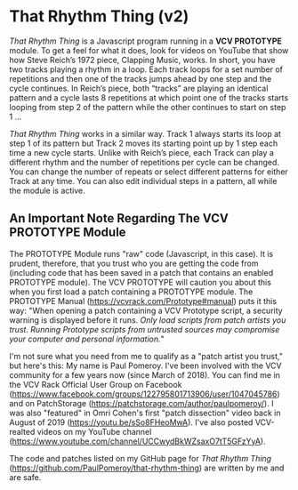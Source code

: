# That Rhythm Thing (v2)

*That Rhythm Thing* is a Javascript program running in a **VCV PROTOTYPE** module. To get a feel for what it does, look for videos on YouTube that show how Steve Reich’s 1972 piece, Clapping Music, works. In short, you have two tracks playing a rhythm in a loop. Each track loops for a set number of repetitions and then one of the tracks jumps ahead by one step and the cycle continues. In Reich’s piece, both “tracks” are playing an identical pattern and a cycle lasts 8 repetitions at which point one of the tracks starts looping from step 2 of the pattern while the other continues to start on step 1 ...

*That Rhythm Thing* works in a similar way. Track 1 always starts its loop at step 1 of its pattern but Track 2 moves its starting point up by 1 step each time a new cycle starts. Unlike with Reich’s piece, each Track can play a different rhythm and the number of repetitions per cycle can be changed. You can change the number of repeats or select different patterns for either Track at any time. You can also edit individual steps in a pattern, all while the module is active.

## An Important Note Regarding The VCV PROTOTYPE Module

The PROTOTYPE Module runs "raw" code (Javascript, in this case). It is prudent, therefore, that you trust who you are getting the code from (including code that has been saved in a patch that contains an enabled PROTOTYPE module). The VCV PROTOTYPE will caution you about this when you first load a patch containing a PROTOTYPE module. The PROTOTYPE Manual (https://vcvrack.com/Prototype#manual) puts it this way: "When opening a patch containing a VCV Prototype script, a security warning is displayed before it runs. *Only load scripts from patch artists you trust. Running Prototype scripts from untrusted sources may compromise your computer and personal information.*"

I'm not sure what you need from me to qualify as a "patch artist you trust," but here's this: My name is Paul Pomeroy. I've been involved with the VCV community for a few years now (since March of 2018). You can find me in the VCV Rack Official User Group on Facebook (https://www.facebook.com/groups/122795801713906/user/1047045786) and on PatchStorage (https://patchstorage.com/author/paulpomeroy/). I was also "featured" in Omri Cohen's first "patch dissection" video back in August of 2019 (https://youtu.be/sSo8FHeoMwA). I've also posted VCV-realted videos on my YouTube channel (https://www.youtube.com/channel/UCCwydBkWZsaxO7tT5GFzYyA).

The code and patches listed on my GitHub page for *That Rhythm Thing* (https://github.com/PaulPomeroy/that-rhythm-thing) are written by me and are safe.

